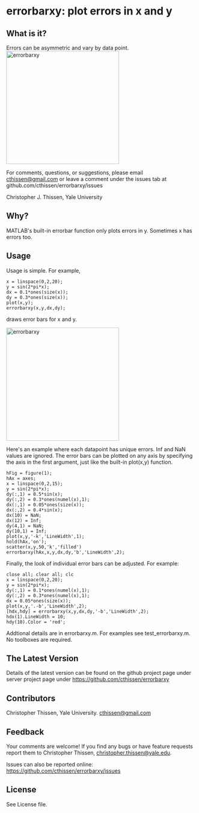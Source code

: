 # errorbarxy: plot errors in x and y

What is it?
----------------- 
Errors can be asymmetric and vary by data point.  
<img src="https://github.com/cthissen/errorbarxy/blob/master/errorbarxy.png" alt="errorbarxy" width="300px" height="300px">


For comments, questions, or suggestions, please email cthissen@gmail.com or 
leave a comment under the issues tab at github.com/cthissen/errorbarxy/issues

Christopher J. Thissen, Yale University  

Why?
-----------------
MATLAB's built-in errorbar function only plots errors in y. Sometimes x has errors too.


Usage
------------------ 
Usage is simple.
For example,
````
x = linspace(0,2,20);
y = sin(2*pi*x);
dx = 0.1*ones(size(x));
dy = 0.3*ones(size(x));
plot(x,y);
errorbarxy(x,y,dx,dy);
````
draws error bars for x and y. 

<img src="https://github.com/cthissen/errorbarxy/blob/master/errorbarxy2.png" alt="errorbarxy" width="300px" height="300px">

Here's an example where each datapoint has unique errors. Inf and NaN values are ignored. The error bars can be plotted on any axis by specifying the axis in the first argument, just like the built-in plot(x,y) function.
````
hFig = figure(1);
hAx = axes;
x = linspace(0,2,15);
y = sin(2*pi*x);
dy(:,1) = 0.5*sin(x);
dy(:,2) = 0.3*ones(numel(x),1);
dx(:,1) = 0.05*ones(size(x));
dx(:,2) = 0.4*sin(x);
dx(10) = NaN;
dx(12) = Inf;
dy(4,1) = NaN;
dy(10,1) = Inf;
plot(x,y,'-k','LineWidth',1);
hold(hAx,'on');
scatter(x,y,50,'k','filled')
errorbarxy(hAx,x,y,dx,dy,'b','LineWidth',2);
````
Finally, the look of individual error bars can be adjusted. For example:
````
close all; clear all; clc
x = linspace(0,2,20);
y = sin(2*pi*x);
dy(:,1) = 0.1*ones(numel(x),1);
dy(:,2) = 0.3*ones(numel(x),1);
dx = 0.05*ones(size(x));
plot(x,y,'.-b','LineWidth',2);
[hdx,hdy] = errorbarxy(x,y,dx,dy,'-b','LineWidth',2);
hdx(1).LineWidth = 10;
hdy(10).Color = 'red';
````


Addtional details are in errorbarxy.m. For examples see test_errorbarxy.m. No toolboxes are required.

The Latest Version
------------------ 
Details of the latest version can be found on the github project page under 
  server project page under https://github.com/cthissen/errorbarxy

Contributors
------------------ 
Christopher Thissen, Yale University. cthissen@gmail.com


Feedback
------------------ 
Your comments are welcome! If you find any bugs or have feature requests report them to
Christopher Thissen, christopher.thissen@yale.edu. 

Issues can also be reported online: https://github.com/cthissen/errorbarxy/issues


License
------------------ 
See License file.
